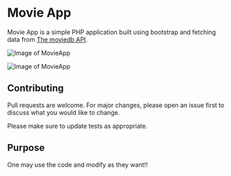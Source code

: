 # Movie App

Movie App is a simple PHP application built using bootstrap and fetching data from [The moviedb API](https://api.themoviedb.org).

![Image of MovieApp](https://ibb.co/R6Rmby0)

![Image of MovieApp](https://pasteboard.co/JR68WTG.png)

## Contributing
Pull requests are welcome. For major changes, please open an issue first to discuss what you would like to change.

Please make sure to update tests as appropriate.

## Purpose
One may use the code and modify as they want!!


